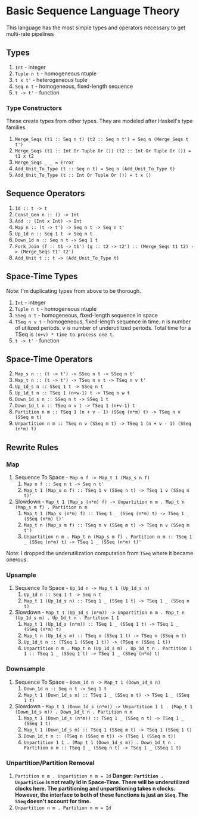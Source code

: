 # Basic Sequence Language Theory
This language has the most simple types and operators necessary to get multi-rate pipelines

## Types
1. `Int` - integer
2. `Tuple n t` - homogeneous ntuple
2. `t x t'` - heterogeneous tuple
3. `Seq n t` - homogeneous, fixed-length sequence
4. `t -> t'` - function

### Type Constructors
These create types from other types. They are modeled after Haskell's type families.
1. `Merge_Seqs (t1 :: Seq n t) (t2 :: Seq n t') = Seq n (Merge_Seqs t t')`
1. `Merge_Seqs (t1 :: Int Or Tuple Or ()) (t2 :: Int Or Tuple Or ()) = t1 x t2`
1. `Merge_Seqs _ _ = Error`
1. `Add_Unit_To_Type (t :: Seq n t) = Seq n (Add_Unit_To_Type t)`
1. `Add_Unit_To_Type (t :: Int Or Tuple Or ()) = t x ()`

## Sequence Operators
1. `Id :: t -> t`
1. `Const_Gen n :: () -> Int`
1. `Add :: (Int x Int) -> Int`
2. `Map n :: (t -> t') -> Seq n t -> Seq n t'`
3. `Up_1d n :: Seq 1 t -> Seq n t`
4. `Down_1d n :: Seq n t -> Seq 1 t`
5. `Fork_Join (f :: t1 -> t1') (g :: t2 -> t2') :: (Merge_Seqs t1 t2) -> (Merge_Seqs t1' t2')`
6. `Add_Unit t :: t -> (Add_Unit_To_Type t)`

## Space-Time Types
Note: I'm duplicating types from above to be thorough. 
1. `Int` - integer
2. `Tuple n t` - homogeneous ntuple
3. `SSeq n t` - homogeneous, fixed-length sequence in space
3. `TSeq n v t` - homogeneous, fixed-length sequence in time. n is number of utilized periods. v is number of underutilized periods. Total time for a TSeq is `(n+v) * time to process one t`.
4. `t -> t'` - function

## Space-Time Operators
2. `Map_s n :: (t -> t') -> SSeq n t -> SSeq n t'`
2. `Map_t n :: (t -> t') -> TSeq n v t -> TSeq n v t'`
3. `Up_1d_s n :: SSeq 1 t -> SSeq n t`
3. `Up_1d_t n :: TSeq 1 (n+w-1) t -> TSeq n w t`
4. `Down_1d_s n :: SSeq n t -> SSeq 1 t`
4. `Down_1d_t n :: TSeq n v t -> TSeq 1 (n+v-1) t`
5. `Partition n m :: TSeq 1 (n + v - 1) (SSeq (n*m) t) -> TSeq n v (SSeq m t)`
5. `Unpartition n m :: TSeq n v (SSeq m t) -> TSeq 1 (n + v - 1) (SSeq (n*m) t)`


## Rewrite Rules
### Map
1. Sequence To Space - `Map n f -> Map_t 1 (Map_s n f)`
    1. `Map n f :: Seq n t -> Seq n t'`
    1. `Map_t 1 (Map_s n f) :: TSeq 1 v (SSeq n t) -> TSeq 1 v (SSeq n t)'`
1. Slowdown - `Map_t 1 (Map_s (n*m) f) -> Unpartition n m . Map_t n (Map_s m f) . Partition n m`
    1. `Map_t 1 (Map_s (n*m) f) :: TSeq 1 _ (SSeq (n*m) t) -> TSeq 1 _ (SSeq (n*m) t)'`
    1. `Map_t n (Map_s m f) :: TSeq n v (SSeq m t) -> TSeq n v (SSeq m t')`
    1. `Unpartition n m . Map_t n (Map_s m f) . Partition n m :: TSeq 1 _ (SSeq (n*m) t) -> TSeq 1 _ (SSeq (n*m) t)'`
    
Note: I dropped the underutilization computation from `TSeq` where it became onerous.

### Upsample
1. Sequence To Space - `Up_1d n -> Map_t 1 (Up_1d_s n)`
    1. `Up_1d n :: Seq 1 t -> Seq n t`
    1. `Map_t 1 (Up_1d_s n) :: TSeq 1 _ (SSeq 1 t) -> TSeq 1 _ (SSeq n t)`
1. Slowdown - `Map_t 1 (Up_1d_s (n*m)) -> Unpartition n m . Map_t n (Up_1d_s m) . Up_1d_t n . Partition 1 1`
    1. `Map_t 1 (Up_1d_s (n*m)) :: TSeq 1 _ (SSeq 1 t) -> TSeq 1 _ (SSeq (n*m) t)`
    1. `Map_t n (Up_1d_s m) :: TSeq n (SSeq 1 t) -> TSeq n (SSeq m t)`
    1. `Up_1d_t n :: (TSeq 1 (SSeq 1 t)) -> (TSeq n (SSeq 1 t))`
    1. `Unpartition n m . Map_t n (Up_1d_s m) . Up_1d_t n . Partition 1 1 :: TSeq 1 _ (SSeq 1 t) -> TSeq 1 _ (SSeq (n*m) t)`

### Downsample
1. Sequence To Space - `Down_1d n -> Map_t 1 (Down_1d_s n)`
    1. `Down_1d n :: Seq n t -> Seq 1 t`
    1. `Map_t 1 (Down_1d_s n) :: TSeq 1 _ (SSeq n t) -> TSeq 1 _ (SSeq 1 t)`
1. Slowdown - `Map_t 1 (Down_1d_s (n*m)) -> Unpartition 1 1 . (Map_t 1 (Down_1d_s m)) . Down_1d_t n . Partition n m`
    1. `Map_t 1 (Down_1d_s (n*m)) :: TSeq 1 _ (SSeq n t) -> TSeq 1 _ (SSeq 1 t)`
    1. `Map_t 1 (Down_1d_s m) :: TSeq 1 (SSeq m t) -> TSeq 1 (SSeq 1 t)`
    1. `Down_1d_t n :: (TSeq n (SSeq m t)) -> (TSeq 1 (SSeq m t))`
    1. `Unpartition 1 1 . (Map_t 1 (Down_1d_s m)) . Down_1d_t n . Partition n m :: TSeq 1 _ (SSeq n t) -> TSeq 1 _ (SSeq 1 t)`

### Unpartition/Partition Removal
1. `Partition n m . Unpartition n m = Id`
**Danger: `Partition . Unpartition` is not really Id in Space-Time. There will be underutilized clocks here. The partitioning and unpartitioning takes n clocks. However, the interface to both of these functions is just an `SSeq`. The `SSeq` doesn't account for time.**
2. `Unpartition n m . Partition n m = Id`
